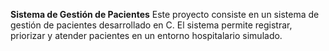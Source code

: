 **Sistema de Gestión de Pacientes**
Este proyecto consiste en un sistema de gestión de pacientes desarrollado en C. El sistema permite registrar, priorizar y atender pacientes en un entorno hospitalario simulado.
